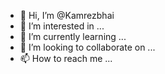 - 👋 Hi, I’m @Kamrezbhai
- 👀 I’m interested in ...
- 🌱 I’m currently learning ...
- 💞️ I’m looking to collaborate on ...
- 📫 How to reach me ...

<!---
Kamrezbhai/Kamrezbhai is a ✨ special ✨ repository because its `README.md` (this file) appears on your GitHub profile.
You can click the Preview link to take a look at your changes.
--->
